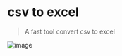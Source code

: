 # csv to excel
> A fast tool convert csv to excel

![image](https://github.com/tansen87/EAT_Csharp/assets/98570790/bf526b46-5a61-449f-9be7-28eea8188d0d)
